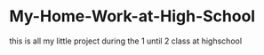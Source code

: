 # My-Home-Work-at-High-School
this is all my little project during the 1 until 2 class at highschool
